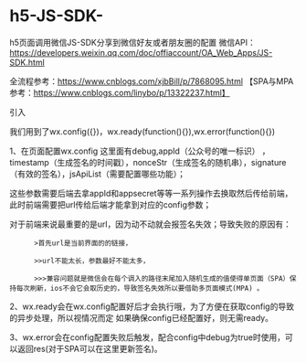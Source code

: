 # h5-JS-SDK-
h5页面调用微信JS-SDK分享到微信好友或者朋友圈的配置 微信API：https://developers.weixin.qq.com/doc/offiaccount/OA_Web_Apps/JS-SDK.html

全流程参考：https://www.cnblogs.com/xjbBill/p/7868095.html
【SPA与MPA参考：https://www.cnblogs.com/linybo/p/13322237.html】

引入<script type="text/javascript" src="http://res.wx.qq.com/open/js/jweixin-1.2.0.js"></script>

我们用到了wx.config({})，wx.ready(function(){}),wx.error(function(){})

1、在页面配置wx.config 这里面有debug,appId（公众号的唯一标识） ，timestamp（生成签名的时间戳），nonceStr（生成签名的随机串），signature（有效的签名），jsApiList（需要配置哪些功能）；

   这些参数需要后端去拿appId和appsecret等等一系列操作去换取然后传给前端，此时前端需要把url传给后端才能拿到对应的config参数；
   
   对于前端来说最重要的是url，因为动不动就会报签名失效；导致失败的原因有：
   
          >首先url是当前界面的的链接，
          
          >>url不能太长，参数最好不能太多，
          
          >>>兼容问题就是微信会在每个调入的路径末尾加入随机生成的值使得单页面（SPA）保持每次刷新，ios不会它会取历史的，导致签名失效所以要借助多页面模式(MPA) 。
          
2、wx.ready会在wx.config配置好后才会执行哦，为了方便在获取config的导致的异步处理，所以视情况而定 如果确保config已经配置好，则无需ready。

3、wx.error会在config配置失败后触发，配合config中debug为true时使用，可以返回res(对于SPA可以在这里更新签名)。
